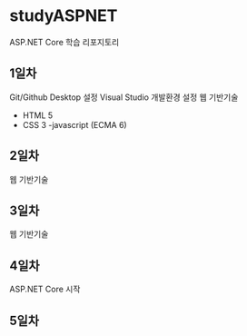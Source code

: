 # studyASPNET
ASP.NET Core 학습 리포지토리

## 1일차
Git/Github Desktop 설정
Visual Studio 개발환경 설정
웹 기반기술
  - HTML 5
  - CSS 3
  -javascript (ECMA 6)

## 2일차
웹 기반기술

## 3일차
웹 기반기술

## 4일차

ASP.NET Core 시작

## 5일차